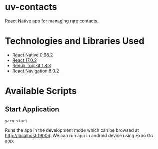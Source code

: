 # uv-contacts
React Native app for managing rare contacts.


# Technologies and Libraries Used

* [React Native 0.68.2](https://reactnative.dev/)
* [React 17.0.2](https://reactjs.org/)
* [Redux Toolkit 1.8.3](https://redux-toolkit.js.org/)
* [React Navigation 6.0.2](https://reactnavigation.org/)


# Available Scripts

## Start Application

```
yarn start
```
Runs the app in the development mode which can be browsed at [http://localhost:19006](http://localhost:19006).
We can run app in android device using Expo Go app.
